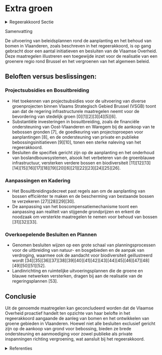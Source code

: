 # Extra groen

<details>
        <summary>Regeerakkoord Sectie </summary>
        <p>6.3.2 Extra groen We willen een miljoen extra bomen in de provincie Vlaams-Brabant. Binnen het beleidsdo-mein Omgeving stellen we voor de Vlaamse Rand een regiobeheerder aan die de ontbrekende groenschakels actief opspoort en de tekorten gefaseerd aanvult, zodat de Rand rond Brussel een groener geheel wordt. We concentreren ons in de eerste plaats op de aankoop van gronden die bebost worden met nieuwe bomen, gebruik-makend van het bestaande ruimtelijk instrumen-tarium. We voorzien financiële stimuli voor private eigenaars en openbare besturen die hun grond bebossen. </p>
        </details> 

Samenvatting

De uitvoering van beleidsplannen rond de aanplanting en het behoud van bomen in Vlaanderen, zoals beschreven in het regeerakkoord, is op gang gebracht door een aantal initiatieven en besluiten van de Vlaamse Overheid. Deze maatregelen illustreren een toegewijde inzet voor de realisatie van een groenere regio rond Brussel en het vergroenen van het algemeen beleid. 

## Beloften versus beslissingen:

### Projectsubsidies en Bosuitbreiding
- Het toekennen van projectsubsidies voor de uitvoering van diverse groenprojecten binnen Vlaams Strategisch Gebied Brussel (VSGB) toont aan dat de regering infrastructurele maatregelen neemt voor de bevordering van stedelijk groen \[0\]\[1\]\[2\]\[3\]\[4\]\[5\]\[6\].
- Substantiële investeringen in bosuitbreiding, zoals de financiële ondersteuning van Oost-Vlaanderen en Waregem bij de aankoop van te bebossen gronden \[7\], de goedkeuring van projectoproepen voor aanplantingen \[8\], en de ondersteuning van private en publieke bebossingsinitiatieven \[9\]\[10\], tonen een sterke naleving van het regeerakkoord.
- Besluiten die specifiek gericht zijn op de aanplanting en het onderhoud van boslandbouwsystemen, alsook het verbeteren van de groenblauwe infrastructuur, versterken verdere bossen en biodiversiteit \[11\]\[12\]\[13\]\[14\]\[15\]\[16\]\[17\]\[18\]\[19\]\[20\]\[6\]\[21\]\[22\]\[23\]\[24\]\[25\]\[26\].

### Aanpassingen en Kadering
- Het Bosuitbreidingsdecreet past regels aan om de aanplanting van bossen efficiënter te maken en de bescherming van bestaande bossen te verzekeren \[27\]\[28\]\[29\]\[30\].
- De aanpassing van het boscompensatiemechanisme toont een aanpassing aan realiteit van stijgende grondprijzen en erkent de noodzaak om versterkte maatregelen te nemen voor behoud van bossen \[31\]\[32\]\[33\].

### Overkoepelende Besluiten en Plannen
- Genomen besluiten wijzen op een grote schaal van planningsprocessen voor de uitbreiding van natuur- en bosgebieden en de aanpak van verdroging, waarmee ook de aandacht voor biodiversiteit geillustreerd wordt \[34\]\[35\]\[36\]\[37\]\[38\]\[39\]\[40\]\[41\]\[42\]\[43\]\[44\]\[45\]\[46\]\[47\]\[48\]\[49\]\[50\]\[51\]\[52\].
- Landinrichting en ruimtelijke uitvoeringsplannen die de groene en blauwe netwerken versterken, dragen bij aan de realisatie van de regeringsplannen \[53\].

## Conclusie

Uit de genoemde maatregelen kan geconcludeerd worden dat de Vlaamse Overheid proactief handelt ten opzichte van haar belofte in het regeerakkoord aangaande de aanleg van bomen en het ontwikkelen van groene gebieden in Vlaanderen. Hoewel niet alle besluiten exclusief gericht zijn op de aankoop van grond voor bebossing, bieden ze brede ondersteuning en aanmoediging voor zowel publieke als private inspanningen richting vergroening, wat aansluit bij het regeerakkoord.

<details>
        <summary> Referenties</summary>
        
**[\[0\]](https://beslissingenvlaamseregering.vlaanderen.be/?search=Projectsubsidies%20voor%20het%20uitvoeren%20van%20een%20groenproject%20in%20het%20kader%20van%20het%20Vlaams%20Strategisch%20Gebied%20Brussel&dateOption=select&startDate=2021-10-08T08%3A00%3A00Z&endDate=2021-10-08T08%3A00%3A00Z)** : **(2021-10-08)** Projectsubsidies voor het uitvoeren van een groenproject in het kader van het Vlaams Strategisch Gebied Brussel 

**[\[1\]](https://beslissingenvlaamseregering.vlaanderen.be/?search=Facultatieve%20projectsubsidie%20voor%20groenprojecten%20open%20ruimte%20in%20het%20Vlaams%20Strategisch%20Gebied%20Brussel%20&dateOption=select&startDate=2020-12-18T09%3A00%3A00Z&endDate=2020-12-18T09%3A00%3A00Z)** : **(2020-12-18)** Facultatieve projectsubsidie voor groenprojecten open ruimte in het Vlaams Strategisch Gebied Brussel  

**[\[2\]](https://beslissingenvlaamseregering.vlaanderen.be/?search=Stad%20Vilvoorde%20en%20gemeente%20Zaventem%3A%20projectsubsidie%20voor%20groenproject%20in%20kader%20van%20beleid%20open%20ruimte%20in%20het%20Vlaams%20Strategisch%20Gebied%20Brussel&dateOption=select&startDate=2023-12-15T09%3A00%3A00Z&endDate=2023-12-15T09%3A00%3A00Z)** : **(2023-12-15)** Stad Vilvoorde en gemeente Zaventem: projectsubsidie voor groenproject in kader van beleid open ruimte in het Vlaams Strategisch Gebied Brussel 

**[\[3\]](https://beslissingenvlaamseregering.vlaanderen.be/?search=Gemeente%20Machelen%3A%20subsidie%20groenproject%20in%20het%20kader%20van%20Vlaams%20Strategisch%20Gebied%20Brussel%20%28VSGB%29%0A%0A&dateOption=select&startDate=2019-12-20T09%3A00%3A00Z&endDate=2019-12-20T09%3A00%3A00Z)** : **(2019-12-20)** Gemeente Machelen: subsidie groenproject in het kader van Vlaams Strategisch Gebied Brussel (VSGB)

 

**[\[4\]](https://beslissingenvlaamseregering.vlaanderen.be/?search=Groenblauwe%20infrastructuur%20in%20de%20bebouwde%20omgeving%3A%2010%20subsidiebesluiten&dateOption=select&startDate=2022-05-13T08%3A00%3A00Z&endDate=2022-05-13T08%3A00%3A00Z)** : **(2022-05-13)** Groenblauwe infrastructuur in de bebouwde omgeving: 10 subsidiebesluiten 

**[\[5\]](https://beslissingenvlaamseregering.vlaanderen.be/?search=Subsidie%20project%20%27Groenblauwe%20dooradering%20in%20de%20bebouwde%20ruimte%20in%20Geraardsbergen%27%3A%20wijzigingsbesluit&dateOption=select&startDate=2023-12-22T09%3A00%3A00Z&endDate=2023-12-22T09%3A00%3A00Z)** : **(2023-12-22)** Subsidie project 'Groenblauwe dooradering in de bebouwde ruimte in Geraardsbergen': wijzigingsbesluit 

**[\[6\]](https://beslissingenvlaamseregering.vlaanderen.be/?search=Plan%20Vlaamse%20Veerkracht%3A%20subsidies%20voor%20uitvoering%20Water-Land-Schap%202.0&dateOption=select&startDate=2022-12-09T09%3A00%3A00Z&endDate=2022-12-09T09%3A00%3A00Z)** : **(2022-12-09)** Plan Vlaamse Veerkracht: subsidies voor uitvoering Water-Land-Schap 2.0 

**[\[7\]](https://beslissingenvlaamseregering.vlaanderen.be/?search=Projectsubsidies%20aan%20provincie%20Oost-Vlaanderen%20voor%20aankoop%20te%20bebossen%20gronden%20en%20aan%20Waregem%20voor%20bosuitbreiding&dateOption=select&startDate=2023-12-15T09%3A00%3A00Z&endDate=2023-12-15T09%3A00%3A00Z)** : **(2023-12-15)** Projectsubsidies aan provincie Oost-Vlaanderen voor aankoop te bebossen gronden en aan Waregem voor bosuitbreiding 

**[\[8\]](https://beslissingenvlaamseregering.vlaanderen.be/?search=Vlaams%20Klimaatfonds%3A%20projectoproep%20%27aanplant%20houtkanten%20lokale%20besturen%27&dateOption=select&startDate=2022-12-16T09%3A00%3A00Z&endDate=2022-12-16T09%3A00%3A00Z)** : **(2022-12-16)** Vlaams Klimaatfonds: projectoproep 'aanplant houtkanten lokale besturen' 

**[\[9\]](https://beslissingenvlaamseregering.vlaanderen.be/?search=Subsidi%C3%ABring%20bebossing&dateOption=select&startDate=2020-09-18T08%3A00%3A00Z&endDate=2020-09-18T08%3A00%3A00Z)** : **(2020-09-18)** Subsidiëring bebossing 

**[\[10\]](https://beslissingenvlaamseregering.vlaanderen.be/?search=Subsidi%C3%ABring%20bebossing&dateOption=select&startDate=2020-10-30T09%3A00%3A00Z&endDate=2020-10-30T09%3A00%3A00Z)** : **(2020-10-30)** Subsidiëring bebossing 

**[\[11\]](https://beslissingenvlaamseregering.vlaanderen.be/?search=Voorschriften%20subsidies%20voor%20aanplanten%20en%20onderhoud%20van%20boslandbouwsystemen&dateOption=select&startDate=2023-03-07T12%3A00%3A00Z&endDate=2023-03-07T12%3A00%3A00Z)** : **(2023-03-07)** Voorschriften subsidies voor aanplanten en onderhoud van boslandbouwsystemen 

**[\[12\]](https://beslissingenvlaamseregering.vlaanderen.be/?search=Verlenging%20verhoogde%20subsidi%C3%ABring%20van%20planning%2C%20ontwikkeling%20en%20uitvoering%20van%20ge%C3%AFntegreerd%20natuurbeheer&dateOption=select&startDate=2023-03-17T09%3A00%3A00Z&endDate=2023-03-17T09%3A00%3A00Z)** : **(2023-03-17)** Verlenging verhoogde subsidiëring van planning, ontwikkeling en uitvoering van geïntegreerd natuurbeheer 

**[\[13\]](https://beslissingenvlaamseregering.vlaanderen.be/?search=Plan%20Vlaamse%20Veerkracht%3A%20Subsidie%20groenblauwe%20infrastructuur%20provincie%20West-Vlaanderen&dateOption=select&startDate=2022-11-25T11%3A00%3A00Z&endDate=2022-11-25T11%3A00%3A00Z)** : **(2022-11-25)** Plan Vlaamse Veerkracht: Subsidie groenblauwe infrastructuur provincie West-Vlaanderen 

**[\[14\]](https://beslissingenvlaamseregering.vlaanderen.be/?search=Opstart%20ge%C3%AFntegreerd%20planningsproces%20gewestelijk%20ruimtelijk%20uitvoeringsplan%20%E2%80%98Mondingsgebied%20Grote%20Nete%E2%80%99&dateOption=select&startDate=2021-05-07T08%3A00%3A00Z&endDate=2021-05-07T08%3A00%3A00Z)** : **(2021-05-07)** Opstart geïntegreerd planningsproces gewestelijk ruimtelijk uitvoeringsplan ‘Mondingsgebied Grote Nete’ 

**[\[15\]](https://beslissingenvlaamseregering.vlaanderen.be/?search=Voorschriften%20subsidies%20voor%20aanplanten%20en%20onderhoud%20van%20boslandbouwsystemen&dateOption=select&startDate=2023-04-21T08%3A00%3A00Z&endDate=2023-04-21T08%3A00%3A00Z)** : **(2023-04-21)** Voorschriften subsidies voor aanplanten en onderhoud van boslandbouwsystemen 

**[\[16\]](https://beslissingenvlaamseregering.vlaanderen.be/?search=Voorlopige%20vaststelling%20GRUP%20%E2%80%98Ruimtelijke%20herinrichting%20van%20de%20Ring%20rond%20Brussel%20%28R0%29%20-%20deel%20Noord%E2%80%99%20&dateOption=select&startDate=2023-03-31T08%3A00%3A00Z&endDate=2023-03-31T08%3A00%3A00Z)** : **(2023-03-31)** Voorlopige vaststelling GRUP ‘Ruimtelijke herinrichting van de Ring rond Brussel (R0) - deel Noord’  

**[\[17\]](https://beslissingenvlaamseregering.vlaanderen.be/?search=Verlenging%20verhoogde%20subsidi%C3%ABring%20van%20planning%2C%20ontwikkeling%20en%20uitvoering%20van%20ge%C3%AFntegreerd%20natuurbeheer&dateOption=select&startDate=2023-06-30T08%3A00%3A00Z&endDate=2023-06-30T08%3A00%3A00Z)** : **(2023-06-30)** Verlenging verhoogde subsidiëring van planning, ontwikkeling en uitvoering van geïntegreerd natuurbeheer 

**[\[18\]](https://beslissingenvlaamseregering.vlaanderen.be/?search=Wijziging%20subsidiebesluiten%20aanplant%20en%20onderhoud%20boslandbouwsystemen&dateOption=select&startDate=2023-12-22T09%3A00%3A00Z&endDate=2023-12-22T09%3A00%3A00Z)** : **(2023-12-22)** Wijziging subsidiebesluiten aanplant en onderhoud boslandbouwsystemen 

**[\[19\]](https://beslissingenvlaamseregering.vlaanderen.be/?search=Actieprogramma%20bij%20het%20onroerenderfgoedrichtplan%20%27Hoogstamboomgaarden%20in%20Haspengouw%20en%20Voeren%27%20%282021-2024%29&dateOption=select&startDate=2022-09-30T09%3A30%3A00Z&endDate=2022-09-30T09%3A30%3A00Z)** : **(2022-09-30)** Actieprogramma bij het onroerenderfgoedrichtplan 'Hoogstamboomgaarden in Haspengouw en Voeren' (2021-2024) 

**[\[20\]](https://beslissingenvlaamseregering.vlaanderen.be/?search=Projectoproep%20%27Natuur%20in%20je%20school%27%202023%3A%20bijkomend%20budget&dateOption=select&startDate=2023-12-22T09%3A00%3A00Z&endDate=2023-12-22T09%3A00%3A00Z)** : **(2023-12-22)** Projectoproep 'Natuur in je school' 2023: bijkomend budget 

**[\[21\]](https://beslissingenvlaamseregering.vlaanderen.be/?search=Instrumentendecreet%20omgevingsbeleid&dateOption=select&startDate=2019-12-20T17%3A30%3A00Z&endDate=2019-12-20T17%3A30%3A00Z)** : **(2019-12-20)** Instrumentendecreet omgevingsbeleid 

**[\[22\]](https://beslissingenvlaamseregering.vlaanderen.be/?search=Gebiedsprogramma%20%E2%80%98ENA%20Wommelgem/Ranst%E2%80%99%2C%20E313/E34%20en%20Groenpool%20Antwerpen%20en%20de%20verdere%20aanpak%20volgens%20drie%20parallelle%20processen&dateOption=select&startDate=2020-12-18T09%3A00%3A00Z&endDate=2020-12-18T09%3A00%3A00Z)** : **(2020-12-18)** Gebiedsprogramma ‘ENA Wommelgem/Ranst’, E313/E34 en Groenpool Antwerpen en de verdere aanpak volgens drie parallelle processen 

**[\[23\]](https://beslissingenvlaamseregering.vlaanderen.be/?search=Plan%20Vlaamse%20Veerkracht%3A%20bestedingskader%20middelen%20groene%20investeringen%20op%20land-%20en%20tuinbouwbedrijven%20VLIF&dateOption=select&startDate=2022-07-15T08%3A00%3A00Z&endDate=2022-07-15T08%3A00%3A00Z)** : **(2022-07-15)** Plan Vlaamse Veerkracht: bestedingskader middelen groene investeringen op land- en tuinbouwbedrijven VLIF 

**[\[24\]](https://beslissingenvlaamseregering.vlaanderen.be/?search=Opstart%20ge%C3%AFntegreerd%20planningsproces%20gewestelijk%20ruimtelijk%20uitvoeringsplan%20%E2%80%98Herkenrodebossen%20en%20de%20Wijer%E2%80%99&dateOption=select&startDate=2021-09-03T10%3A00%3A00Z&endDate=2021-09-03T10%3A00%3A00Z)** : **(2021-09-03)** Opstart geïntegreerd planningsproces gewestelijk ruimtelijk uitvoeringsplan ‘Herkenrodebossen en de Wijer’ 

**[\[25\]](https://beslissingenvlaamseregering.vlaanderen.be/?search=Projectsubsidie%20gemeente%20Puurs-Sint-Amands%20met%20het%20oog%20op%20aankoop%20van%20te%20bebossen%20gronden%20-%20project%20Steenbossen&dateOption=select&startDate=2022-12-23T09%3A00%3A00Z&endDate=2022-12-23T09%3A00%3A00Z)** : **(2022-12-23)** Projectsubsidie gemeente Puurs-Sint-Amands met het oog op aankoop van te bebossen gronden - project Steenbossen 

**[\[26\]](https://beslissingenvlaamseregering.vlaanderen.be/?search=Instellen%20landinrichtingsproject%20%E2%80%98Antwerpse%20Zuidrand%E2%80%99&dateOption=select&startDate=2023-06-09T08%3A00%3A00Z&endDate=2023-06-09T08%3A00%3A00Z)** : **(2023-06-09)** Instellen landinrichtingsproject ‘Antwerpse Zuidrand’ 

**[\[27\]](https://beslissingenvlaamseregering.vlaanderen.be/?search=Bosuitbreidingsdecreet&dateOption=select&startDate=2021-07-19T18%3A30%3A00Z&endDate=2021-07-19T18%3A30%3A00Z)** : **(2021-07-19)** Bosuitbreidingsdecreet 

**[\[28\]](https://beslissingenvlaamseregering.vlaanderen.be/?search=Bosuitbreidingsdecreet&dateOption=select&startDate=2022-05-13T08%3A00%3A00Z&endDate=2022-05-13T08%3A00%3A00Z)** : **(2022-05-13)** Bosuitbreidingsdecreet 

**[\[29\]](https://beslissingenvlaamseregering.vlaanderen.be/?search=Bosuitbreidingsdecreet&dateOption=select&startDate=2022-02-18T09%3A00%3A00Z&endDate=2022-02-18T09%3A00%3A00Z)** : **(2022-02-18)** Bosuitbreidingsdecreet 

**[\[30\]](https://beslissingenvlaamseregering.vlaanderen.be/?search=Steun%20voor%20niet-productieve%20investeringen%20voor%20milieu-%20en%20klimaatdoelen%20in%20de%20landbouw&dateOption=select&startDate=2023-03-07T12%3A00%3A00Z&endDate=2023-03-07T12%3A00%3A00Z)** : **(2023-03-07)** Steun voor niet-productieve investeringen voor milieu- en klimaatdoelen in de landbouw 

**[\[31\]](https://beslissingenvlaamseregering.vlaanderen.be/?search=Aanpassing%20boscompensatiemechanisme&dateOption=select&startDate=2023-12-22T09%3A00%3A00Z&endDate=2023-12-22T09%3A00%3A00Z)** : **(2023-12-22)** Aanpassing boscompensatiemechanisme 

**[\[32\]](https://beslissingenvlaamseregering.vlaanderen.be/?search=Wijziging%20boscompensatiemechanisme%3A%20optrekken%20bosbehoudsbijdrage&dateOption=select&startDate=2023-12-22T09%3A00%3A00Z&endDate=2023-12-22T09%3A00%3A00Z)** : **(2023-12-22)** Wijziging boscompensatiemechanisme: optrekken bosbehoudsbijdrage 

**[\[33\]](https://beslissingenvlaamseregering.vlaanderen.be/?search=Wijziging%20boscompensatiemechanisme%3A%20optrekken%20bosbehoudsbijdrage&dateOption=select&startDate=2023-10-06T08%3A00%3A00Z&endDate=2023-10-06T08%3A00%3A00Z)** : **(2023-10-06)** Wijziging boscompensatiemechanisme: optrekken bosbehoudsbijdrage 

**[\[34\]](https://beslissingenvlaamseregering.vlaanderen.be/?search=Actualisatienota%20planprogramma%20Vlaamse%20Rand%3A%20evaluatie%20en%20opstart%20fase%202&dateOption=select&startDate=2021-07-09T08%3A00%3A00Z&endDate=2021-07-09T08%3A00%3A00Z)** : **(2021-07-09)** Actualisatienota planprogramma Vlaamse Rand: evaluatie en opstart fase 2 

**[\[35\]](https://beslissingenvlaamseregering.vlaanderen.be/?search=Plan%20Vlaamse%20Veerkracht%3A%20groenblauwe%20infrastructuur%20-%20ontharden%20en%20vergroenen%20binnen%20lokale%20besturen&dateOption=select&startDate=2022-10-28T08%3A00%3A00Z&endDate=2022-10-28T08%3A00%3A00Z)** : **(2022-10-28)** Plan Vlaamse Veerkracht: groenblauwe infrastructuur - ontharden en vergroenen binnen lokale besturen 

**[\[36\]](https://beslissingenvlaamseregering.vlaanderen.be/?search=Opstart%20ge%C3%AFntegreerde%20planprocessen%20voor%20een%20Gewestelijk%20Ruimtelijk%20Uitvoeringsplan%20voor%20de%20herinrichting%20van%20vier%20knooppunten%20van%20de%20R0%20oost%20op%20de%20Ring%20rond%20Brussel&dateOption=select&startDate=2021-10-08T08%3A00%3A00Z&endDate=2021-10-08T08%3A00%3A00Z)** : **(2021-10-08)** Opstart geïntegreerde planprocessen voor een Gewestelijk Ruimtelijk Uitvoeringsplan voor de herinrichting van vier knooppunten van de R0 oost op de Ring rond Brussel 

**[\[37\]](https://beslissingenvlaamseregering.vlaanderen.be/?search=Projectfinanciering%20Bosgroepen%20en%20Regionale%20Landschappen&dateOption=select&startDate=2019-12-20T09%3A00%3A00Z&endDate=2019-12-20T09%3A00%3A00Z)** : **(2019-12-20)** Projectfinanciering Bosgroepen en Regionale Landschappen 

**[\[38\]](https://beslissingenvlaamseregering.vlaanderen.be/?search=Bijgestelde%20gebiedsprogramma%20%E2%80%98ENA%20Wommelgem/Ranst%E2%80%99%2C%20de%20Groenpool%20Antwerpen%20en%20de%20verdere%20aanpak&dateOption=select&startDate=2022-09-16T08%3A00%3A00Z&endDate=2022-09-16T08%3A00%3A00Z)** : **(2022-09-16)** Bijgestelde gebiedsprogramma ‘ENA Wommelgem/Ranst’, de Groenpool Antwerpen en de verdere aanpak 

**[\[39\]](https://beslissingenvlaamseregering.vlaanderen.be/?search=Gemeente%20Oosterzele%3A%20subsidie%20aankoop%20te%20bebossen%20gronden&dateOption=select&startDate=2023-10-06T08%3A00%3A00Z&endDate=2023-10-06T08%3A00%3A00Z)** : **(2023-10-06)** Gemeente Oosterzele: subsidie aankoop te bebossen gronden 

**[\[40\]](https://beslissingenvlaamseregering.vlaanderen.be/?search=Plan%20Vlaamse%20Veerkracht%3A%20subsidies%20duurzaam%20watergebruik%20en%20overheidsopdracht%20studie%20naar%20%E2%80%98Groenblauwe%20business%20modellen%20voor%20landbouwers%E2%80%99&dateOption=select&startDate=2022-12-09T09%3A00%3A00Z&endDate=2022-12-09T09%3A00%3A00Z)** : **(2022-12-09)** Plan Vlaamse Veerkracht: subsidies duurzaam watergebruik en overheidsopdracht studie naar ‘Groenblauwe business modellen voor landbouwers’ 

**[\[41\]](https://beslissingenvlaamseregering.vlaanderen.be/?search=Vlaams%20standpunt%20Natuurherstelwet&dateOption=select&startDate=2023-04-21T08%3A00%3A00Z&endDate=2023-04-21T08%3A00%3A00Z)** : **(2023-04-21)** Vlaams standpunt Natuurherstelwet 

**[\[42\]](https://beslissingenvlaamseregering.vlaanderen.be/?search=Vaststelling%20gewestelijk%20ruimtelijk%20uitvoeringsplan%20%E2%80%98Regionaalstedelijk%20gebied%20Mechelen%E2%80%99&dateOption=select&startDate=2022-11-10T07%3A00%3A00Z&endDate=2022-11-10T07%3A00%3A00Z)** : **(2022-11-10)** Vaststelling gewestelijk ruimtelijk uitvoeringsplan ‘Regionaalstedelijk gebied Mechelen’ 

**[\[43\]](https://beslissingenvlaamseregering.vlaanderen.be/?search=Opstart%20ge%C3%AFntegreerd%20planproces%20gewestelijk%20ruimtelijk%20uitvoeringsplan%20%E2%80%98Ringpark%20Zuid%E2%80%99%20in%20Antwerpen&dateOption=select&startDate=2020-10-16T07%3A00%3A00Z&endDate=2020-10-16T07%3A00%3A00Z)** : **(2020-10-16)** Opstart geïntegreerd planproces gewestelijk ruimtelijk uitvoeringsplan ‘Ringpark Zuid’ in Antwerpen 

**[\[44\]](https://beslissingenvlaamseregering.vlaanderen.be/?search=Plan%20Vlaamse%20Veerkracht%3A%20inhaalbeweging%20vernieuwing%20bedrijventerreinen&dateOption=select&startDate=2021-12-17T09%3A00%3A00Z&endDate=2021-12-17T09%3A00%3A00Z)** : **(2021-12-17)** Plan Vlaamse Veerkracht: inhaalbeweging vernieuwing bedrijventerreinen 

**[\[45\]](https://beslissingenvlaamseregering.vlaanderen.be/?search=Vaststelling%20gewestelijk%20ruimtelijk%20uitvoeringsplan%20%E2%80%98Regionaalstedelijk%20gebied%20Mechelen%E2%80%99&dateOption=select&startDate=2022-12-23T09%3A00%3A00Z&endDate=2022-12-23T09%3A00%3A00Z)** : **(2022-12-23)** Vaststelling gewestelijk ruimtelijk uitvoeringsplan ‘Regionaalstedelijk gebied Mechelen’ 

**[\[46\]](https://beslissingenvlaamseregering.vlaanderen.be/?search=Vergroeningsregels%20gewasdiversificatie&dateOption=select&startDate=2022-06-10T08%3A00%3A00Z&endDate=2022-06-10T08%3A00%3A00Z)** : **(2022-06-10)** Vergroeningsregels gewasdiversificatie 

**[\[47\]](https://beslissingenvlaamseregering.vlaanderen.be/?search=Inrichtingsnota%20Gebiedsgericht%20planningsproces%20Kempense%20Meren%20II%20te%20Mol%3A%20machtiging%20van%20de%20Vlaamse%20Regering%20voor%20de%20toepassing%20van%20de%20instrumenten%20herverkaveling%20uit%20kracht%20van%20wet%20met%20planologische%20ruil%20en%20inrichtingswerken%20uit%20kracht%20van%20wet%20door%20het%20provinciebestuur%20van%20Antwerpen&dateOption=select&startDate=2021-09-10T08%3A00%3A00Z&endDate=2021-09-10T08%3A00%3A00Z)** : **(2021-09-10)** Inrichtingsnota Gebiedsgericht planningsproces Kempense Meren II te Mol: machtiging van de Vlaamse Regering voor de toepassing van de instrumenten herverkaveling uit kracht van wet met planologische ruil en inrichtingswerken uit kracht van wet door het provinciebestuur van Antwerpen 

**[\[48\]](https://beslissingenvlaamseregering.vlaanderen.be/?search=Tussentijdse%20beslissing%20gewestelijke%20planningsinitiatieven%20en%20projecten%20in%20de%20vallei%20van%20de%20Kleine%20Nete&dateOption=select&startDate=2020-10-23T08%3A00%3A00Z&endDate=2020-10-23T08%3A00%3A00Z)** : **(2020-10-23)** Tussentijdse beslissing gewestelijke planningsinitiatieven en projecten in de vallei van de Kleine Nete 

**[\[49\]](https://beslissingenvlaamseregering.vlaanderen.be/?search=Voorlopige%20vaststelling%20GRUP%20%27Vinderhoutse%20Bossen%2C%20vallei%20van%20de%20Oude%20Kale%20en%20Appensvoorde%27&dateOption=select&startDate=2021-03-12T09%3A00%3A00Z&endDate=2021-03-12T09%3A00%3A00Z)** : **(2021-03-12)** Voorlopige vaststelling GRUP 'Vinderhoutse Bossen, vallei van de Oude Kale en Appensvoorde' 

**[\[50\]](https://beslissingenvlaamseregering.vlaanderen.be/?search=Werkings-%20en%20investeringssubsidie%20Agentschap%20voor%20woon-%20en%20zorginfrastructuurbeleid%20voor%20Vlaams-Brabant%20voor%20ondersteuning%20Wonen%20in%20Eigen%20Streek&dateOption=select&startDate=2023-12-15T09%3A00%3A00Z&endDate=2023-12-15T09%3A00%3A00Z)** : **(2023-12-15)** Werkings- en investeringssubsidie Agentschap voor woon- en zorginfrastructuurbeleid voor Vlaams-Brabant voor ondersteuning Wonen in Eigen Streek 

**[\[51\]](https://beslissingenvlaamseregering.vlaanderen.be/?search=Opstart%20ge%C3%AFntegreerd%20planningsproces%20gewestelijk%20ruimtelijk%20uitvoeringsplan%20%E2%80%98regionaalstedelijk%20gebied%20Mechelen%E2%80%99&dateOption=select&startDate=2020-07-17T08%3A00%3A00Z&endDate=2020-07-17T08%3A00%3A00Z)** : **(2020-07-17)** Opstart geïntegreerd planningsproces gewestelijk ruimtelijk uitvoeringsplan ‘regionaalstedelijk gebied Mechelen’ 

**[\[52\]](https://beslissingenvlaamseregering.vlaanderen.be/?search=Plan%20Vlaamse%20Veerkracht%3A%20Zorgzame%20buurten&dateOption=select&startDate=2022-06-03T08%3A00%3A00Z&endDate=2022-06-03T08%3A00%3A00Z)** : **(2022-06-03)** Plan Vlaamse Veerkracht: Zorgzame buurten 

**[\[53\]](https://beslissingenvlaamseregering.vlaanderen.be/?search=Plan%20Vlaamse%20Veerkracht%3A%20Ontsnipperen%20Vlaams%20landschap&dateOption=select&startDate=2021-07-16T06%3A00%3A00Z&endDate=2021-07-16T06%3A00%3A00Z)** : **(2021-07-16)** Plan Vlaamse Veerkracht: Ontsnipperen Vlaams landschap 
        </details> 

